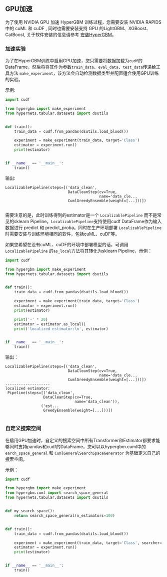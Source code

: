 ## GPU加速

为了使用 NVIDIA GPU 加速 HyperGBM 训练过程，您需要安装 NVIDIA RAPIDS 中的 cuML 和 cuDF , 同时也需要安装支持 GPU 的LightGBM、XGBoost、CatBoost, 关于软件安装的信息请参考 [安装HyperGBM](installation.html)。 

### 加速实验

为了在HyperGBM训练中启用GPU加速，您只需要将数据加载为`cudf`的DataFrame，然后将将其作为参数`train_data`、`eval_data`、`test_data`传递给工具方法 `make_experiment`，该方法会自动检测数据类型并配置适合使用GPU训练的实验。

示例:

```python
import cudf

from hypergbm import make_experiment
from hypernets.tabular.datasets import dsutils


def train():
    train_data = cudf.from_pandas(dsutils.load_blood())

    experiment = make_experiment(train_data, target='Class')
    estimator = experiment.run()
    print(estimator)


if __name__ == '__main__':
    train()

```

输出:
```
LocalizablePipeline(steps=[('data_clean',
                            DataCleanStep(cv=True,
                                          name='data_cle...
                            CumlGreedyEnsemble(weight=[...]))])


```

需要注意的是，此时训练得到的estimator是一个 `LocalizablePipeline` 而不是常见的sklearn Pipeline。`LocalizablePipeline`支持使用cudf DataFrame作为输入数据进行 predict 和 predict_proba。同时在生产环境部署 `LocalizablePipeline` 时需要安装与训练环境相同的软件，包括cuML、cuDF等。

如果您希望在没有cuML、cuDF的环境中部署模型的话，可调用 `LocalizablePipeline` 的`as_local`方法将其转化为sklearn Pipeline，示例：

```python
import cudf

from hypergbm import make_experiment
from hypernets.tabular.datasets import dsutils


def train():
    train_data = cudf.from_pandas(dsutils.load_blood())

    experiment = make_experiment(train_data, target='Class')
    estimator = experiment.run()
    print(estimator)

    print('-' * 20)
    estimator = estimator.as_local()
    print('localized estimator:\n', estimator)


if __name__ == '__main__':
    train()

```

输出：

```
LocalizablePipeline(steps=[('data_clean',
                            DataCleanStep(cv=True,
                                          name='data_cle...
                            CumlGreedyEnsemble(weight=[...]))])
--------------------
localized estimator:
 Pipeline(steps=[('data_clean',
                 DataCleanStep(cv=True,
                               name='data_clean')),
                ('est...
                 GreedyEnsemble(weight=[...]))])


```



### 自定义搜索空间

在启用GPU加速时，自定义的搜索空间中所有Transformer和Estimator都要求能够同时支持pandas和cudf的DataFrame，您可以以hypergbm.cuml中的 `earch_space_general` 和 `CumlGeneralSearchSpaceGenerator` 为基础定义自己的搜索空间。

示例：

```python
import cudf

from hypergbm import make_experiment
from hypergbm.cuml import search_space_general
from hypernets.tabular.datasets import dsutils


def my_search_space():
    return search_space_general(n_estimators=100)


def train():
    train_data = cudf.from_pandas(dsutils.load_blood())

    experiment = make_experiment(train_data, target='Class', searcher='mcts', search_space=my_search_space)
    estimator = experiment.run()
    print(estimator)


if __name__ == '__main__':
    train()

```


